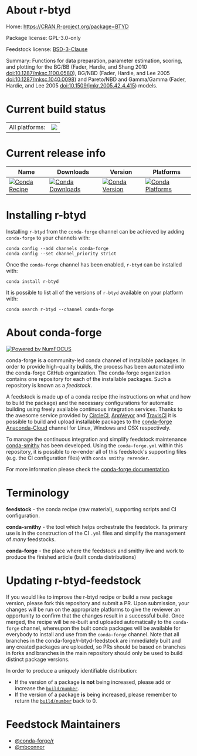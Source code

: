 About r-btyd
============

Home: https://CRAN.R-project.org/package=BTYD

Package license: GPL-3.0-only

Feedstock license: [BSD-3-Clause](https://github.com/conda-forge/r-btyd-feedstock/blob/master/LICENSE.txt)

Summary: Functions for data preparation, parameter estimation, scoring, and plotting for the BG/BB (Fader, Hardie, and Shang 2010 <doi:10.1287/mksc.1100.0580>), BG/NBD (Fader, Hardie, and Lee 2005 <doi:10.1287/mksc.1040.0098>) and Pareto/NBD and Gamma/Gamma (Fader, Hardie, and Lee 2005 <doi:10.1509/jmkr.2005.42.4.415>) models.

Current build status
====================


<table><tr><td>All platforms:</td>
    <td>
      <a href="https://dev.azure.com/conda-forge/feedstock-builds/_build/latest?definitionId=11368&branchName=master">
        <img src="https://dev.azure.com/conda-forge/feedstock-builds/_apis/build/status/r-btyd-feedstock?branchName=master">
      </a>
    </td>
  </tr>
</table>

Current release info
====================

| Name | Downloads | Version | Platforms |
| --- | --- | --- | --- |
| [![Conda Recipe](https://img.shields.io/badge/recipe-r--btyd-green.svg)](https://anaconda.org/conda-forge/r-btyd) | [![Conda Downloads](https://img.shields.io/conda/dn/conda-forge/r-btyd.svg)](https://anaconda.org/conda-forge/r-btyd) | [![Conda Version](https://img.shields.io/conda/vn/conda-forge/r-btyd.svg)](https://anaconda.org/conda-forge/r-btyd) | [![Conda Platforms](https://img.shields.io/conda/pn/conda-forge/r-btyd.svg)](https://anaconda.org/conda-forge/r-btyd) |

Installing r-btyd
=================

Installing `r-btyd` from the `conda-forge` channel can be achieved by adding `conda-forge` to your channels with:

```
conda config --add channels conda-forge
conda config --set channel_priority strict
```

Once the `conda-forge` channel has been enabled, `r-btyd` can be installed with:

```
conda install r-btyd
```

It is possible to list all of the versions of `r-btyd` available on your platform with:

```
conda search r-btyd --channel conda-forge
```


About conda-forge
=================

[![Powered by
NumFOCUS](https://img.shields.io/badge/powered%20by-NumFOCUS-orange.svg?style=flat&colorA=E1523D&colorB=007D8A)](https://numfocus.org)

conda-forge is a community-led conda channel of installable packages.
In order to provide high-quality builds, the process has been automated into the
conda-forge GitHub organization. The conda-forge organization contains one repository
for each of the installable packages. Such a repository is known as a *feedstock*.

A feedstock is made up of a conda recipe (the instructions on what and how to build
the package) and the necessary configurations for automatic building using freely
available continuous integration services. Thanks to the awesome service provided by
[CircleCI](https://circleci.com/), [AppVeyor](https://www.appveyor.com/)
and [TravisCI](https://travis-ci.com/) it is possible to build and upload installable
packages to the [conda-forge](https://anaconda.org/conda-forge)
[Anaconda-Cloud](https://anaconda.org/) channel for Linux, Windows and OSX respectively.

To manage the continuous integration and simplify feedstock maintenance
[conda-smithy](https://github.com/conda-forge/conda-smithy) has been developed.
Using the ``conda-forge.yml`` within this repository, it is possible to re-render all of
this feedstock's supporting files (e.g. the CI configuration files) with ``conda smithy rerender``.

For more information please check the [conda-forge documentation](https://conda-forge.org/docs/).

Terminology
===========

**feedstock** - the conda recipe (raw material), supporting scripts and CI configuration.

**conda-smithy** - the tool which helps orchestrate the feedstock.
                   Its primary use is in the construction of the CI ``.yml`` files
                   and simplify the management of *many* feedstocks.

**conda-forge** - the place where the feedstock and smithy live and work to
                  produce the finished article (built conda distributions)


Updating r-btyd-feedstock
=========================

If you would like to improve the r-btyd recipe or build a new
package version, please fork this repository and submit a PR. Upon submission,
your changes will be run on the appropriate platforms to give the reviewer an
opportunity to confirm that the changes result in a successful build. Once
merged, the recipe will be re-built and uploaded automatically to the
`conda-forge` channel, whereupon the built conda packages will be available for
everybody to install and use from the `conda-forge` channel.
Note that all branches in the conda-forge/r-btyd-feedstock are
immediately built and any created packages are uploaded, so PRs should be based
on branches in forks and branches in the main repository should only be used to
build distinct package versions.

In order to produce a uniquely identifiable distribution:
 * If the version of a package **is not** being increased, please add or increase
   the [``build/number``](https://docs.conda.io/projects/conda-build/en/latest/resources/define-metadata.html#build-number-and-string).
 * If the version of a package **is** being increased, please remember to return
   the [``build/number``](https://docs.conda.io/projects/conda-build/en/latest/resources/define-metadata.html#build-number-and-string)
   back to 0.

Feedstock Maintainers
=====================

* [@conda-forge/r](https://github.com/conda-forge/r/)
* [@mbconnor](https://github.com/mbconnor/)

